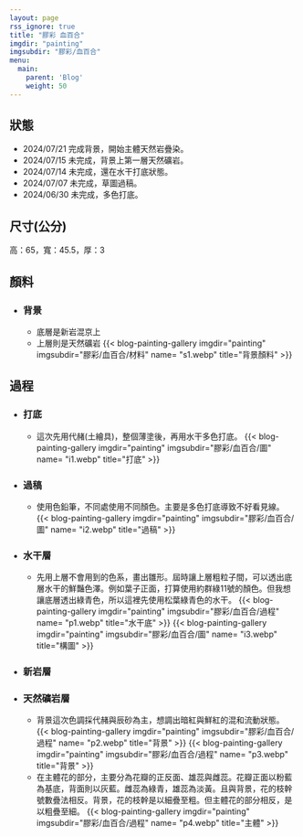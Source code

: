 ```yaml
---
layout: page
rss_ignore: true
title: "膠彩 血百合"
imgdir: "painting"
imgsubdir: "膠彩/血百合"
menu:
  main:
    parent: 'Blog'
    weight: 50
---
```

## **狀態** ##
* 2024/07/21 完成背景，開始主體天然岩疊染。
* 2024/07/15 未完成，背景上第一層天然礦岩。
* 2024/07/14 未完成，還在水干打底狀態。
* 2024/07/07 未完成，草圖過稿。
* 2024/06/30 未完成，多色打底。

## **尺寸(公分)** ##
高：65，寬：45.5，厚：3

## **顏料** ##

* ### 背景 ###
  * 底層是新岩混京上
  * 上層則是天然礦岩
    {{< blog-painting-gallery imgdir="painting" imgsubdir="膠彩/血百合/材料" name= "s1.webp" title="背景顏料" >}}

## **過程** ##

* ### 打底 ###
  * 這次先用代赭(土繪具)，整個薄塗後，再用水干多色打底。
    {{< blog-painting-gallery imgdir="painting" imgsubdir="膠彩/血百合/圖" name= "i1.webp" title="打底" >}}

* ### 過稿 ###
  * 使用色鉛筆，不同處使用不同顏色。主要是多色打底導致不好看見線。
    {{< blog-painting-gallery imgdir="painting" imgsubdir="膠彩/血百合/圖" name= "i2.webp" title="過稿" >}}

* ### 水干層 ###
  * 先用上層不會用到的色系，畫出雛形。屆時讓上層粗粒子間，可以透出底層水干的鮮豔色澤。例如葉子正面，打算使用約群綠11號的顏色。但我想讓底層透出綠青色，所以這裡先使用松葉綠青色的水干。
    {{< blog-painting-gallery imgdir="painting" imgsubdir="膠彩/血百合/過程" name= "p1.webp" title="水干底" >}}
    {{< blog-painting-gallery imgdir="painting" imgsubdir="膠彩/血百合/圖" name= "i3.webp" title="構圖" >}}

* ### 新岩層 ###
* ### 天然礦岩層 ###
  * 背景這次色調採代赭與辰砂為主，想調出暗紅與鮮紅的混和流動狀態。
    {{< blog-painting-gallery imgdir="painting" imgsubdir="膠彩/血百合/過程" name= "p2.webp" title="背景" >}}
    {{< blog-painting-gallery imgdir="painting" imgsubdir="膠彩/血百合/過程" name= "p3.webp" title="背景" >}}
  * 在主體花的部分，主要分為花瓣的正反面、雄蕊與雌蕊。花瓣正面以粉藍為基底，背面則以灰藍。雌蕊為綠青，雄蕊為淡黃。且與背景，花的枝幹號數疊法相反。背景，花的枝幹是以細疊至粗。但主體花的部分相反，是以粗疊至細。
    {{< blog-painting-gallery imgdir="painting" imgsubdir="膠彩/血百合/過程" name= "p4.webp" title="主體" >}}
